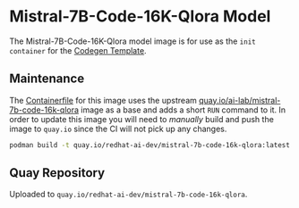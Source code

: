 # Mistral-7B-Code-16K-Qlora Model

The Mistral-7B-Code-16K-Qlora model image is for use as the `init container` for the [Codegen Template](https://github.com/redhat-ai-dev/ai-lab-template/tree/main/templates/codegen).

## Maintenance

The [Containerfile](./Containerfile) for this image uses the upstream [quay.io/ai-lab/mistral-7b-code-16k-qlora](https://www.quay.io/ai-lab/mistral-7b-code-16k-qlora) image as a base and adds a short `RUN` command to it. In order to update this image you will need to *manually* build and push the image to `quay.io` since the CI will not pick up any changes.

```bash
podman build -t quay.io/redhat-ai-dev/mistral-7b-code-16k-qlora:latest --platform=linux/amd64 -f ./Containerfile
```

## Quay Repository

Uploaded to `quay.io/redhat-ai-dev/mistral-7b-code-16k-qlora`.
